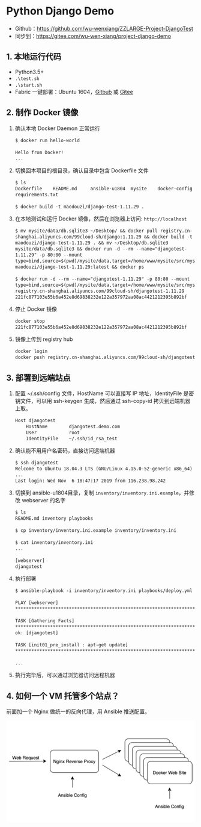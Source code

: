 # Python Django Demo

- Github：<https://github.com/wu-wenxiang/ZZLARGE-Project-DjangoTest>
- 同步到：<https://gitee.com/wu-wen-xiang/project-django-demo>

## 1. 本地运行代码

- Python3.5+
- `.\test.sh`
- `.\start.sh`
- Fabric 一键部署：Ubuntu 1604，[Gitbub](https://github.com/wu-wenxiang/Project-Python-Webdev/tree/master/u1604-fabric) 或 [Gitee](https://gitee.com/wu-wen-xiang/project-python-webdev-demo)

## 2. 制作 Docker 镜像

1. 确认本地 Docker Daemon 正常运行

	```console
	$ docker run hello-world

	Hello from Docker!
	...
	```

1. 切换回本项目的根目录，确认目录中包含 Dockerfile 文件

	```console
	$ ls
	Dockerfile    README.md     ansible-u1804  mysite    docker-config  requirements.txt

	$ docker build -t maodouzi/django-test-1.11.29 .
	```

1. 在本地测试和运行 Docker 镜像，然后在浏览器上访问: `http://localhost`

	```console
    $ mv mysite/data/db.sqlite3 ~/Desktop/ && docker pull registry.cn-shanghai.aliyuncs.com/99cloud-sh/django:1.11.29 && docker build -t maodouzi/django-test-1.11.29 . && mv ~/Desktop/db.sqlite3 mysite/data/db.sqlite3 && docker run -d --rm --name="djangotest-1.11.29" -p 80:80 --mount type=bind,source=$(pwd)/mysite/data,target=/home/www/mysite/src/mysite/data maodouzi/django-test-1.11.29:latest && docker ps

	$ docker run -d --rm --name="djangotest-1.11.29" -p 80:80 --mount type=bind,source=$(pwd)/mysite/data,target=/home/www/mysite/src/mysite/data registry.cn-shanghai.aliyuncs.com/99cloud-sh/djangotest-1.11.29
	221fc877103e55b6a452e8d69838232e122a357972aa08ac4421212395b892bf
	```

1. 停止 Docker 镜像

	```console
	docker stop 221fc877103e55b6a452e8d69838232e122a357972aa08ac4421212395b892bf
	```

1. 镜像上传到 registry hub

	```bash
	docker login
	docker push registry.cn-shanghai.aliyuncs.com/99cloud-sh/djangotest-1.11.29:latest
	```

## 3. 部署到远端站点

1. 配置 ~/.ssh/config 文件，HostName 可以直接写 IP 地址，IdentityFile 是密钥文件，可以用 ssh-keygen 生成，然后通过 ssh-copy-id 拷贝到远端机器上取。

	```
	Host djangotest
	    HostName        djangotest.demo.com
	    User            root
	    IdentityFile    ~/.ssh/id_rsa_test
	```

1. 确认能不用用户名密码，直接访问远端机器

	```console
	$ ssh djangotest
	Welcome to Ubuntu 18.04.3 LTS (GNU/Linux 4.15.0-52-generic x86_64)
	...
	Last login: Wed Nov  6 18:47:17 2019 from 116.238.98.242
	```

1. 切换到 ansible-u1804目录，复制 `inventory/inventory.ini.example`，并修改 webserver 的名字

	```console
	$ ls
	README.md inventory playbooks

	$ cp inventory/inventory.ini.example inventory/inventory.ini

	$ cat inventory/inventory.ini
    ...

	[webserver]
	djangotest
	```

1. 执行部署

	```console
	$ ansible-playbook -i inventory/inventory.ini playbooks/deploy.yml

	PLAY [webserver] *****************************************************************************************************************

	TASK [Gathering Facts] ***********************************************************************************************************
	ok: [djangotest]

	TASK [init01_pre_install : apt-get update] ***************************************************************************************

	...
	```

1. 执行完毕后，可以通过浏览器访问远程机器

## 4. 如何一个 VM 托管多个站点？

前面加一个 Nginx 做统一的反向代理，用 Ansible 推送配置。

![](doc/image/arch.png)
